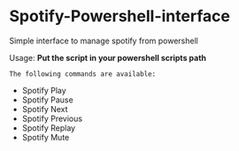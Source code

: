 # Spotify-Powershell-interface
Simple interface to manage spotify from powershell

Usage:
	**Put the script in your powershell scripts path**
	
	The following commands are available:

* Spotify Play
* Spotify Pause 
* Spotify Next
* Spotify Previous
* Spotify Replay 
* Spotify Mute 


